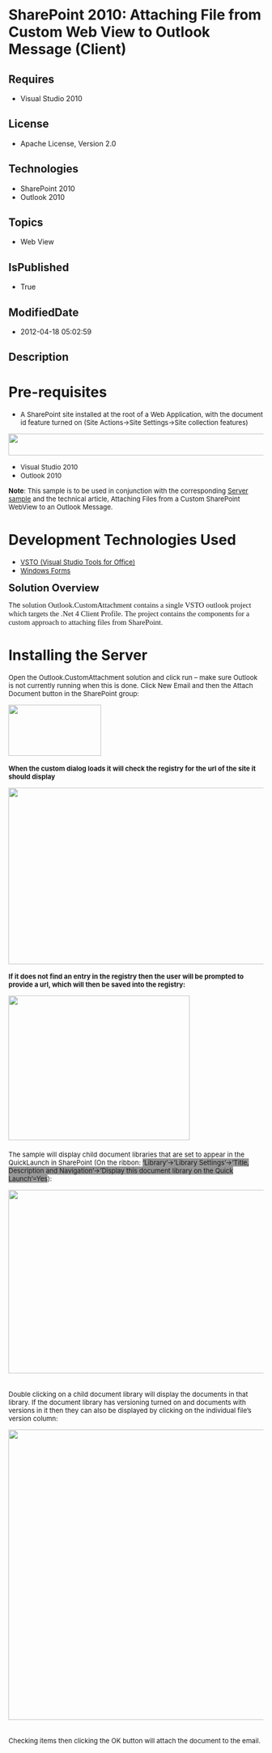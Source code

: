 # SharePoint 2010: Attaching File from Custom Web View to Outlook Message (Client)
## Requires
* Visual Studio 2010
## License
* Apache License, Version 2.0
## Technologies
* SharePoint 2010
* Outlook 2010
## Topics
* Web View
## IsPublished
* True
## ModifiedDate
* 2012-04-18 05:02:59
## Description

<h1>Pre-requisites</h1>
<ul>
<li><span style="font-size:small">A SharePoint site installed at the root of a Web Application, with the document id feature turned on (Site Actions-&gt;Site Settings-&gt;Site collection features)</span>
</li></ul>
<p><span style="font-size:small"><img src="http://i1.code.msdn.s-msft.com/sharepoint-2010-attaching-144821a7/image/file/49001/1/pre-req1.png" alt="" width="772" height="43"></span></p>
<ul>
<li><span style="font-size:small">Visual Studio 2010</span> </li><li><span style="font-size:small">Outlook 2010</span> <span style="font-size:small">
<strong></strong></span></li></ul>
<p><span style="font-size:small"><strong>Note</strong>: This sample is to be used in conjunction with the corresponding
<a href="http://code.msdn.microsoft.com/SharePoint-2010-Attaching-144821a7">Server sample</a> and the technical article, Attaching Files from a Custom SharePoint WebView to an Outlook Message.</span></p>
<h1><span>Development Technologies Used</span></h1>
<ul>
<li><span style="font-size:small"><a href="http://msdn.microsoft.com/en-us/office/hh133430">VSTO (Visual Studio Tools for Office)</a></span>
</li><li><span style="font-size:small"><a href="http://msdn.microsoft.com/en-us/library/dd30h2yb.aspx">Windows Forms</a></span>
</li></ul>
<p><span style="font-size:20px; font-weight:bold">Solution Overview</span></p>
<p><span style="font-size:small">The <span lang="EN-GB" style="line-height:115%; font-family:&quot;Calibri&quot;,&quot;sans-serif&quot;; font-size:11pt">
solution Outlook.CustomAttachment contains a single VSTO outlook project which targets the .Net 4 Client Profile. The project contains the components for a custom approach to attaching files from SharePoint</span></span><span style="font-size:small">.</span></p>
<h1><span>Installing the Server</span></h1>
<p><span style="font-size:small">Open the Outlook.CustomAttachment solution and click run &ndash; make sure Outlook is not currently running when this is done. Click New Email and then the Attach Document button in the SharePoint group:</span></p>
<p><span style="font-size:small"><img src="/site/view/file/49002/1/c-install1.png" alt="" width="183" height="101">&nbsp;</span></p>
<p><strong><span style="font-size:small">When the custom dialog loads it will check the registry for the url of the site it should display</span></strong></p>
<p><strong><span style="font-size:small"><img src="/site/view/file/49003/1/c-install2.png" alt="" width="893" height="349">&nbsp;</span></strong><br>
<strong><span style="font-size:small">If it does not find an entry in the registry then the user will be prompted to provide a url, which will then be saved into the registry:</span></strong></p>
<p><strong><span style="font-size:small"><img src="/site/view/file/49004/1/c-install3.png" alt="" width="358" height="286">&nbsp;</span></strong><br>
&nbsp;<br>
<span style="font-size:small">The sample will display child document libraries that are set to appear in the QuickLaunch in SharePoint (On the ribbon:
<span style="background-color:#999999">&lsquo;Library&rsquo;-&gt;&rsquo;Library Settings&rsquo;-&gt;&rsquo;Title, Description and Navigation&rsquo;-&gt;&rsquo;Display this document library on the Quick Launch&rsquo;=Yes</span>):</span></p>
<p><span style="font-size:small"><img src="/site/view/file/49005/1/c-install4.png" alt="" width="581" height="363">&nbsp;</span><br>
&nbsp;<br>
<span style="font-size:small">Double clicking on a child document library will display the documents in that library. If the document library has versioning turned on and documents with versions in it then they can also be displayed by clicking on the individual
 file&rsquo;s version column:</span></p>
<p><span style="font-size:small"><img src="/site/view/file/49006/1/c-install5.png" alt="" width="721" height="574">&nbsp;</span><br>
&nbsp;<br>
<span style="font-size:small">Checking items then clicking the OK button will attach the document to the email.</span><br>
<span style="font-size:small">&nbsp;</span></p>
